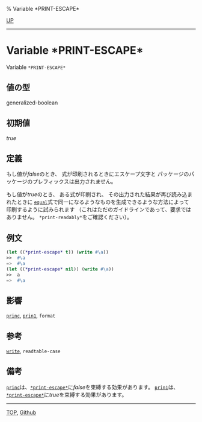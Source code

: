 % Variable \*PRINT-ESCAPE\*

[UP](22.4.html)  

---

# Variable **\*PRINT-ESCAPE\***


Variable `*PRINT-ESCAPE*`


## 値の型

generalized-boolean


## 初期値

*true*


## 定義

もし値が*false*のとき、
式が印刷されるときにエスケープ文字と
パッケージのパッケージのプレフィックスは出力されません。

もし値が*true*のとき、
ある式が印刷され、
その出力された結果が再び読み込まれたときに
[`equal`](5.3.equal.html)式で同一になるようなものを生成できるような方法によって
印刷するように試みられます
（これはただのガイドラインであって、要求ではありません。
`*print-readably*`をご確認ください）。


## 例文

```lisp
(let ((*print-escape* t)) (write #\a))
>>  #\a
=>  #\a
(let ((*print-escape* nil)) (write #\a))
>>  a
=>  #\a
```


## 影響

[`princ`](22.4.write.html),
[`prin1`](22.4.write.html),
`format`


## 参考

[`write`](22.4.write.html),
`readtable-case`


## 備考

[`princ`](22.4.write.html)は、[`*print-escape*`](22.4.print-escape.html)に*false*を束縛する効果があります。
[`prin1`](22.4.write.html)は、[`*print-escape*`](22.4.print-escape.html)に*true*を束縛する効果があります。


---
[TOP](index.html),  [Github](https://github.com/nptcl/npt-japanese)

